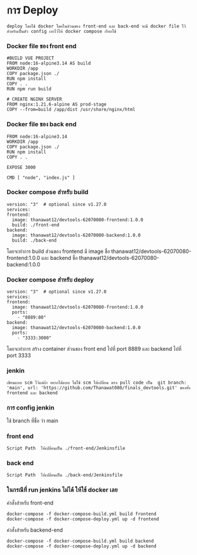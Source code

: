 # การ Deploy 
  ```
deploy โดยใช้ docker โดยในส่วนของ front-end และ back-end จะมี docker file ไว้สำหรับเป็นตัว config เอาไว้ให้ docker compose เรียกใช้
  ```
###  Docker file ของ front end 
  ```
#BUILD VUE PROJECT
FROM node:16-alpine3.14 AS build
WORKDIR /app
COPY package.json ./
RUN npm install
COPY . .
RUN npm run build

# CREATE NGINX SERVER
FROM nginx:1.21.6-alpine AS prod-stage
COPY --from=build /app/dist /usr/share/nginx/html
  ```
###  Docker file ของ back end 
  ```
FROM node:16-alpine3.14 
WORKDIR /app
COPY package.json ./
RUN npm install
COPY . .

EXPOSE 3000

CMD [ "node", "index.js" ]
  ```

###  Docker compose สำหรับ build
  ```
version: "3"  # optional since v1.27.0
services:
  frontend:
    image: thanawat12/devtools-62070080-frontend:1.0.0
    build: ./front-end
  backend:
    image: thanawat12/devtools-62070080-backend:1.0.0
    build: ./back-end
  ```
โดยจะทำการ build ส่วนของ frontend มี image ชื่อ thanawat12/devtools-62070080-frontend:1.0.0 และ backend ชื่อ thanawat12/devtools-62070080-backend:1.0.0

###  Docker compose สำหรับ deploy
  ```
version: "3"  # optional since v1.27.0
services:
  frontend:
    image: thanawat12/devtools-62070080-frontend:1.0.0
    ports:
      - "8889:80"
  backend:
    image: thanawat12/devtools-62070080-backend:1.0.0
    ports:
      - "3333:3000"
  ```
โดยจะทำการ สร้าง container ส่วนของ front end ไปที่ port 8889 และ backend ไปที่ port 3333

###  jenkin
  ```
เขียนแบบ scm ไว้แต่ถ้า อยากได้แบบ ไม่ใช้ scm ให้เปลี่ยน ตรง pull code เป็น  git branch: 'main', url: 'https://github.com/Thanawat080/finals_devtools.git' ของทั้ง frontend และ backend
  ```
###  การ config jenkin
ใช้ branch ที่ชื่อ ว่า main
### front end
  ```
 Script Path  ให้เปลี่ยนเป็น ./front-end/Jenkinsfile
  ```
### back end
  ```
 Script Path  ให้เปลี่ยนเป็น ./back-end/Jenkinsfile
  ```
###  ในกรณีที่ run jenkins ไม่ได้ ให้ใช้ docker เลย
คำสั่งสำหรับ front-end
  ```
docker-compose -f docker-compose-build.yml build frontend
docker-compose -f docker-compose-deploy.yml up -d frontend
  ```

คำสั่งสำหรับ backend-end
  ```
docker-compose -f docker-compose-build.yml build backend
docker-compose -f docker-compose-deploy.yml up -d backend
  ```